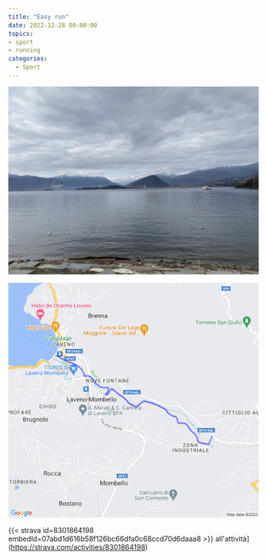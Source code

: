 ```yaml
---
title: "Easy run"
date: 2022-12-28 00:00:00
topics:
- sport
- running
categories:
  - Sport
---
```


![](images/IMG_1074.jpg)

![](images/20221228-activity-map.png)

{{< strava id=8301864198 embedId=07abd1d616b58f126bc66dfa0c68ccd70d6daaa8 >}} all'attività](https://strava.com/activities/8301864198)
